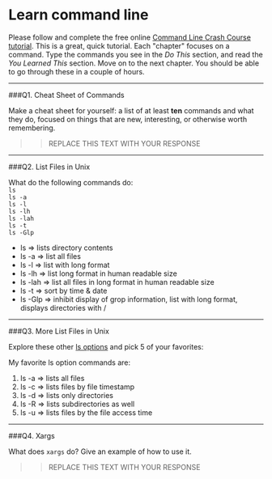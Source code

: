 # Learn command line

Please follow and complete the free online [Command Line Crash Course
tutorial](http://cli.learncodethehardway.org/book/). This is a great,
quick tutorial. Each "chapter" focuses on a command. Type the commands
you see in the _Do This_ section, and read the _You Learned This_
section. Move on to the next chapter. You should be able to go through
these in a couple of hours.

---

###Q1.  Cheat Sheet of Commands  

Make a cheat sheet for yourself: a list of at least **ten** commands and what they do, focused on things that are new, interesting, or otherwise worth remembering.

> > REPLACE THIS TEXT WITH YOUR RESPONSE

---

###Q2.  List Files in Unix   

What do the following commands do:  
`ls`  
`ls -a`  
`ls -l`  
`ls -lh`  
`ls -lah`  
`ls -t`  
`ls -Glp`  
* ls      => lists directory contents
* ls -a   => list all files
* ls -l   => list with long format
* ls -lh  => list long format in human readable size
* ls -lah => list all files in long format in human readable size 
* ls -t   => sort by time & date
* ls -Glp => inhibit display of grop information, list with long format, displays directories with /

---

###Q3.  More List Files in Unix  

Explore these other [ls options](http://www.techonthenet.com/unix/basic/ls.php) and pick 5 of your favorites:

My favorite ls option commands are:

1. ls -a  => lists all files
2. ls -c  => lists files by file timestamp
3. ls -d  => lists only directories
4. ls -R  => lists subdirectories as well
5. ls -u  => lists files by the file access time

---

###Q4.  Xargs   

What does `xargs` do? Give an example of how to use it.

> > REPLACE THIS TEXT WITH YOUR RESPONSE

 

